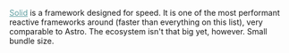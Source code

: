 <a href="https://www.solidjs.com" style="color: cadetblue;">Solid</a> is a framework designed for speed. It is one of the most performant reactive frameworks around (faster than everything on this list), very comparable to Astro. The ecosystem isn't that big yet, however. Small bundle size.